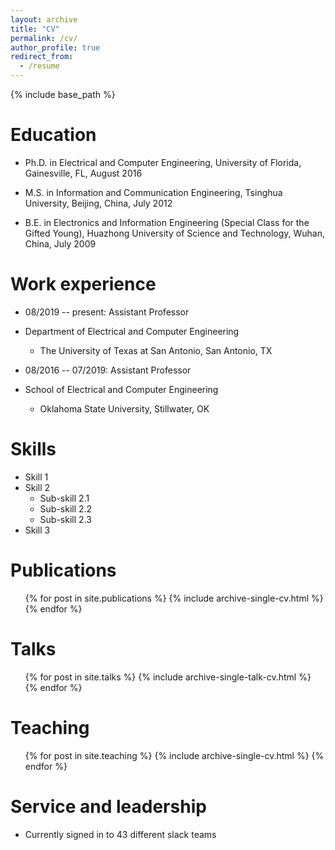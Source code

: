 ```yaml
---
layout: archive
title: "CV"
permalink: /cv/
author_profile: true
redirect_from:
  - /resume
---
```


{% include base_path %}

Education
======
* Ph.D. in Electrical and Computer Engineering, University of Florida, Gainesville, FL, August 2016

* M.S. in Information and Communication Engineering, Tsinghua University, Beijing, China, July 2012
     
* B.E. in Electronics and Information Engineering (Special Class for the Gifted Young), Huazhong University of Science and Technology, Wuhan, China, July 2009


Work experience
======
  
 * 08/2019 -- present: Assistant Professor
  * Department of Electrical and Computer Engineering 
	* The University of Texas at San Antonio, San Antonio, TX
	
 * 08/2016 -- 07/2019: Assistant Professor
  * School of Electrical and Computer Engineering 
	* Oklahoma State University, Stillwater, OK
  
Skills
======
* Skill 1
* Skill 2
  * Sub-skill 2.1
  * Sub-skill 2.2
  * Sub-skill 2.3
* Skill 3

Publications
======
  <ul>{% for post in site.publications %}
    {% include archive-single-cv.html %}
  {% endfor %}</ul>
  
Talks
======
  <ul>{% for post in site.talks %}
    {% include archive-single-talk-cv.html %}
  {% endfor %}</ul>
  
Teaching
======
  <ul>{% for post in site.teaching %}
    {% include archive-single-cv.html %}
  {% endfor %}</ul>
  
Service and leadership
======
* Currently signed in to 43 different slack teams
